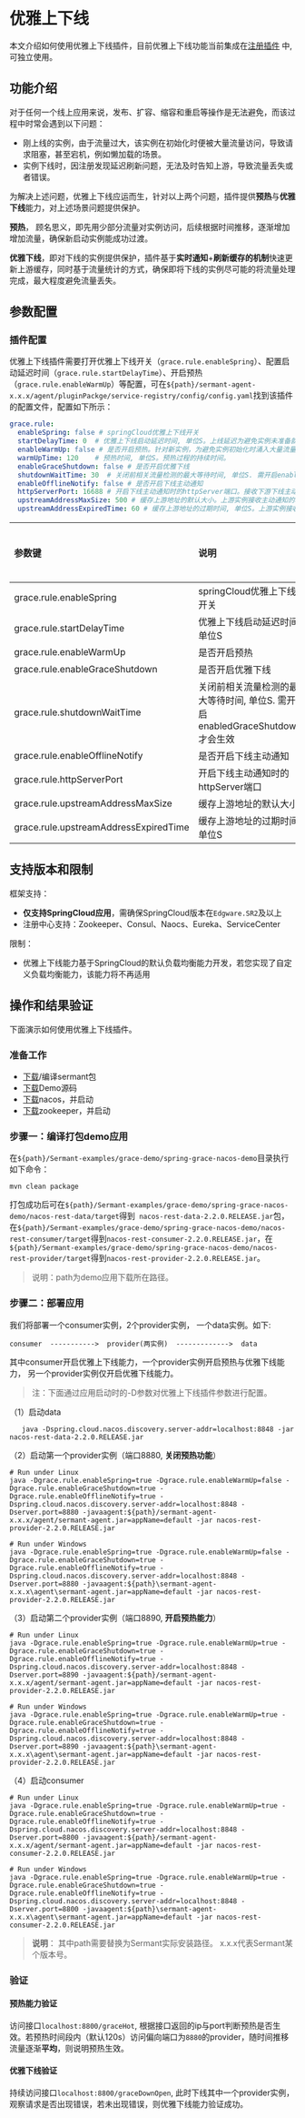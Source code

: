 # 优雅上下线

本文介绍如何使用优雅上下线插件，目前优雅上下线功能当前集成在[注册插件](https://github.com/huaweicloud/Sermant/tree/develop/sermant-plugins/sermant-service-registry) 中, 可独立使用。

## 功能介绍

对于任何一个线上应用来说，发布、扩容、缩容和重启等操作是无法避免，而该过程中时常会遇到以下问题：

- 刚上线的实例，由于流量过大，该实例在初始化时便被大量流量访问，导致请求阻塞，甚至宕机，例如懒加载的场景。
- 实例下线时，因注册发现延迟刷新问题，无法及时告知上游，导致流量丢失或者错误。

为解决上述问题，优雅上下线应运而生，针对以上两个问题，插件提供**预热**与**优雅下线**能力，对上述场景问题提供保护。

**预热**， 顾名思义，即先用少部分流量对实例访问，后续根据时间推移，逐渐增加增加流量，确保新启动实例能成功过渡。

**优雅下线**，即对下线的实例提供保护，插件基于**实时通知**+**刷新缓存的机制**快速更新上游缓存，同时基于流量统计的方式，确保即将下线的实例尽可能的将流量处理完成，最大程度避免流量丢失。

## 参数配置

### 插件配置

优雅上下线插件需要打开优雅上下线开关（`grace.rule.enableSpring`）、配置启动延迟时间（`grace.rule.startDelayTime`）、开启预热（`grace.rule.enableWarmUp`）等配置，可在`${path}/sermant-agent-x.x.x/agent/pluginPackge/service-registry/config/config.yaml`找到该插件的配置文件，配置如下所示：

```yaml
grace.rule:
  enableSpring: false # springCloud优雅上下线开关
  startDelayTime: 0  # 优雅上下线启动延迟时间, 单位S。上线延迟为避免实例未准备就绪就注册导致上游服务调用时无法提供服务。下线延迟为避免实例停止后，上游服务发现实例列表未刷新，依然调用该实例导致流量丢失。
  enableWarmUp: false # 是否开启预热。针对新实例，为避免实例初始化时涌入大量流量而导致请求响应超时、阻塞、资源耗尽等造成新实例宕机，可开启预热在初始化时分配少量流量。
  warmUpTime: 120    # 预热时间, 单位S。预热过程的持续时间。
  enableGraceShutdown: false # 是否开启优雅下线
  shutdownWaitTime: 30  # 关闭前相关流量检测的最大等待时间, 单位S. 需开启enabledGraceShutdown才会生效。在优雅下线前，Agent会定期检查当前实例是否完成全部请求处理，通过此配置指定检查的持续时间。
  enableOfflineNotify: false # 是否开启下线主动通知
  httpServerPort: 16688 # 开启下线主动通知时的httpServer端口。接收下游下线主动通知的http服务端口。
  upstreamAddressMaxSize: 500 # 缓存上游地址的默认大小。上游实例接收主动通知的地址会被下游缓存，此处设置地址最多的缓存个数。
  upstreamAddressExpiredTime: 60 # 缓存上游地址的过期时间, 单位S。上游实例接收主动通知的地址会被下游缓存，此处设置地址的失效时间。
```

| 参数键                               | 说明                                                                     | 默认值        | 是否必须 |
| :----------------------------------- | :---------------------------------------------------------------------- | :------------| :------- |
| grace.rule.enableSpring              | springCloud优雅上下线开关                                                | false         | 是    |
| grace.rule.startDelayTime            | 优雅上下线启动延迟时间, 单位S                                             | 0             | 是    |
| grace.rule.enableWarmUp              | 是否开启预热                                                             | false         | 是    |
| grace.rule.enableGraceShutdown       | 是否开启优雅下线                                                          | false         | 是    |
| grace.rule.shutdownWaitTime          | 关闭前相关流量检测的最大等待时间, 单位S. 需开启enabledGraceShutdown才会生效  | 30            | 是    |
| grace.rule.enableOfflineNotify       | 是否开启下线主动通知                                                      | false         | 是    |
| grace.rule.httpServerPort            | 开启下线主动通知时的httpServer端口                                        | 16688          | 是    |
| grace.rule.upstreamAddressMaxSize    | 缓存上游地址的默认大小                                                    | 5000           | 是    |
| grace.rule.upstreamAddressExpiredTime| 缓存上游地址的过期时间, 单位S                                              | 60            | 是    |

## 支持版本和限制

框架支持：

- **仅支持SpringCloud应用**，需确保SpringCloud版本在`Edgware.SR2`及以上
- 注册中心支持：Zookeeper、Consul、Naocs、Eureka、ServiceCenter

限制：

- 优雅上下线能力基于SpringCloud的默认负载均衡能力开发，若您实现了自定义负载均衡能力，该能力将不再适用


## 操作和结果验证

下面演示如何使用优雅上下线插件。

### 准备工作

- [下载](https://github.com/huaweicloud/Sermant/releases)/编译sermant包
- [下载](https://github.com/huaweicloud/Sermant-examples/tree/main/grace-demo/spring-grace-nacos-demo)Demo源码
- [下载](https://github.com/alibaba/nacos/releases)nacos，并启动
- [下载](https://zookeeper.apache.org/releases.html#download)zookeeper，并启动

### 步骤一：编译打包demo应用

在`${path}/Sermant-examples/grace-demo/spring-grace-nacos-demo`目录执行如下命令：

```shell
mvn clean package
```

打包成功后可在`${path}/Sermant-examples/grace-demo/spring-grace-nacos-demo/nacos-rest-data/target`得到` nacos-rest-data-2.2.0.RELEASE.jar`包，在`${path}/Sermant-examples/grace-demo/spring-grace-nacos-demo/nacos-rest-consumer/target`得到`nacos-rest-consumer-2.2.0.RELEASE.jar`，在`${path}/Sermant-examples/grace-demo/spring-grace-nacos-demo/nacos-rest-provider/target`得到`nacos-rest-provider-2.2.0.RELEASE.jar`。

> 说明：path为demo应用下载所在路径。

### 步骤二：部署应用

我们将部署一个consumer实例，2个provider实例， 一个data实例。如下:

`consumer  ----------->  provider(两实例)  ------------->  data`

其中consumer开启优雅上下线能力，一个provider实例开启预热与优雅下线能力， 另一个provider实例仅开启优雅下线能力。

> 注：下面通过应用启动时的-D参数对优雅上下线插件参数进行配置。

（1）启动data

```shell
   java -Dspring.cloud.nacos.discovery.server-addr=localhost:8848 -jar nacos-rest-data-2.2.0.RELEASE.jar
```

（2）启动第一个provider实例（端口8880, **关闭预热功能**）

```shell
# Run under Linux
java -Dgrace.rule.enableSpring=true -Dgrace.rule.enableWarmUp=false -Dgrace.rule.enableGraceShutdown=true -Dgrace.rule.enableOfflineNotify=true -Dspring.cloud.nacos.discovery.server-addr=localhost:8848 -Dserver.port=8880 -javaagent:${path}/sermant-agent-x.x.x/agent/sermant-agent.jar=appName=default -jar nacos-rest-provider-2.2.0.RELEASE.jar
```

```shell
# Run under Windows
java -Dgrace.rule.enableSpring=true -Dgrace.rule.enableWarmUp=false -Dgrace.rule.enableGraceShutdown=true -Dgrace.rule.enableOfflineNotify=true -Dspring.cloud.nacos.discovery.server-addr=localhost:8848 -Dserver.port=8880 -javaagent:${path}\sermant-agent-x.x.x\agent\sermant-agent.jar=appName=default -jar nacos-rest-provider-2.2.0.RELEASE.jar
```

（3）启动第二个provider实例（端口8890, **开启预热能力**）

```shell
# Run under Linux
java -Dgrace.rule.enableSpring=true -Dgrace.rule.enableWarmUp=true -Dgrace.rule.enableGraceShutdown=true -Dgrace.rule.enableOfflineNotify=true -Dspring.cloud.nacos.discovery.server-addr=localhost:8848 -Dserver.port=8890 -javaagent:${path}/sermant-agent-x.x.x/agent/sermant-agent.jar=appName=default -jar nacos-rest-provider-2.2.0.RELEASE.jar
```

```shell
# Run under Windows
java -Dgrace.rule.enableSpring=true -Dgrace.rule.enableWarmUp=true -Dgrace.rule.enableGraceShutdown=true -Dgrace.rule.enableOfflineNotify=true -Dspring.cloud.nacos.discovery.server-addr=localhost:8848 -Dserver.port=8890 -javaagent:${path}\sermant-agent-x.x.x\agent\sermant-agent.jar=appName=default -jar nacos-rest-provider-2.2.0.RELEASE.jar
```

（4）启动consumer
```shell
# Run under Linux
java -Dgrace.rule.enableSpring=true -Dgrace.rule.enableWarmUp=true -Dgrace.rule.enableGraceShutdown=true -Dgrace.rule.enableOfflineNotify=true -Dspring.cloud.nacos.discovery.server-addr=localhost:8848 -Dserver.port=8800 -javaagent:${path}/sermant-agent-x.x.x/agent/sermant-agent.jar=appName=default -jar nacos-rest-consumer-2.2.0.RELEASE.jar
```

```shell
# Run under Windows
java -Dgrace.rule.enableSpring=true -Dgrace.rule.enableWarmUp=true -Dgrace.rule.enableGraceShutdown=true -Dgrace.rule.enableOfflineNotify=true -Dspring.cloud.nacos.discovery.server-addr=localhost:8848 -Dserver.port=8800 -javaagent:${path}\sermant-agent-x.x.x\agent\sermant-agent.jar=appName=default -jar nacos-rest-consumer-2.2.0.RELEASE.jar
```

> **说明**：
> 其中path需要替换为Sermant实际安装路径。
> x.x.x代表Sermant某个版本号。


### 验证

#### 预热能力验证

<MyImage src="/docs-img/springcloud-grace-warm-up.png"/>

访问接口`localhost:8800/graceHot`, 根据接口返回的ip与port判断预热是否生效。若预热时间段内（默认120s）访问偏向端口为`8880`的provider，随时间推移流量逐渐**平均**，则说明预热生效。


#### 优雅下线验证

<MyImage src="/docs-img/springcloud-grace-graceful-offline.png"/>

持续访问接口`localhost:8800/graceDownOpen`, 此时下线其中一个provider实例，观察请求是否出现错误，若未出现错误，则优雅下线能力验证成功。